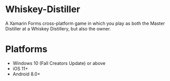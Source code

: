 # Whiskey-Distiller
A Xamarin Forms cross-platform game in which you play as both the Master Distiller at a Whiskey Distillery, but also the owner.

# Platforms
- Windows 10 (Fall Creators Update) or above
- iOS 11+
- Android 8.0+
